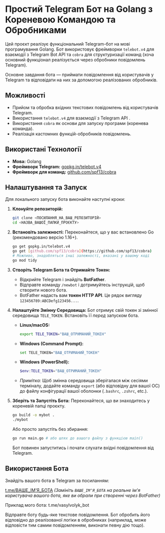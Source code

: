 # Простий Telegram Бот на Golang з Кореневою Командою та Обробниками

Цей проєкт реалізує функціональний Telegram-бот на мові програмування Golang. Бот використовує фреймворки `telebot.v4` для взаємодії з Telegram Bot API та `cobra` для структуризації команд (хоча основний функціонал реалізується через обробники повідомлень Telegram).

Основне завдання бота — приймати повідомлення від користувачів у Telegram та відповідати на них за допомогою реалізованих обробників.

## Можливості

* Прийом та обробка вхідних текстових повідомлень від користувачів Telegram.
* Використання `telebot.v4` для взаємодії з Telegram API .
* Використання `cobra` як основи для запуску програми (коренева команда).
* Реалізація кастомних функцій-обробників повідомлень.

## Використані Технології

* **Мова:** Golang
* **Фреймворк Telegram:** [gopkg.in/telebot.v4](https://pkg.go.dev/gopkg.in/telebot.v4)
* **Фреймворк для команд:** [github.com/spf13/cobra](https://github.com/spf13/cobra)

## Налаштування та Запуск

Для локального запуску бота виконайте наступні кроки:

1.  **Клонуйте репозиторій:**
    ```bash
    git clone <ПОСИЛАННЯ_НА_ВАШ_РЕПОЗИТОРІЙ>
    cd <НАЗВА_ВАШОЇ_ПАПКИ_ПРОЄКТУ>
    ```

2.  **Встановіть залежності:**
    Переконайтеся, що у вас встановлено Go (рекомендовано версію 1.16+).
    ```bash
    go get gopkg.in/telebot.v4
    go get [github.com/spf13/cobra](https://github.com/spf13/cobra)
    # Можливо, знадобляться інші залежності, вказані у вашому коді
    go mod tidy
    ```

3.  **Створіть Telegram Бота та Отримайте Токен:**
    * Відкрийте Telegram і знайдіть **BotFather**.
    * Відправте команду `/newbot` і дотримуйтесь інструкцій, щоб створити нового бота.
    * BotFather надасть вам **токен HTTP API**. Це рядок вигляду `123456789:ABCDefg123456...`.

4.  **Налаштуйте Змінну Середовища:**
    Бот отримує свій токен зі змінної середовища `TELE_TOKEN`. Встановіть її *перед* запуском бота.
    * **Linux/macOS:**
        ```bash
        export TELE_TOKEN="ВАШ_ОТРИМАНИЙ_ТОКЕН"
        ```
    * **Windows (Command Prompt):**
        ```bash
        set TELE_TOKEN="ВАШ_ОТРИМАНИЙ_ТОКЕН"
        ```
    * **Windows (PowerShell):**
        ```powershell
        $env:TELE_TOKEN="ВАШ_ОТРИМАНИЙ_ТОКЕН"
        ```
    * *Примітка:* Щоб змінна середовища зберігалася між сесіями терміналу, додайте команду `export` (або відповідну для вашої ОС) до файлу конфігурації вашої оболонки (`.bashrc`, `.zshrc`, etc.).

5.  **Зберіть та Запустіть Бота:**
    Переконайтеся, що ви знаходитесь у кореневій папці проєкту.
    ```bash
    go build -o mybot .
    ./mybot
    ```
    Або просто запустіть без збирання:
    ```bash
    go run main.go # або шлях до вашого файлу з функцією main()
    ```

    Бот повинен запуститись і почати слухати вхідні повідомлення від Telegram.

## Використання Бота
Знайдіть вашого бота в Telegram за посиланням:

[t.me/ВАШЕ_ІМʼЯ_БОТА](https://t.me/ВАШЕ_ІМʼЯ_БОТА)
*(Замініть `ВАШЕ_ІМʼЯ_БОТА` на реальне ім'я користувача вашого бота, яке ви обрали при створенні через BotFather)*

Приклад мого бота: t.me/vasylvolyk_bot

Відправте боту будь-яке текстове повідомлення. Бот обробить його відповідно до реалізованої логіки в обробниках (наприклад, може відповісти тим самим повідомленням, виконати певну дію тощо).

